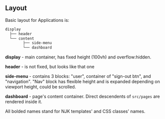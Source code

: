 ## Layout
Basic layout for Applications is:
``` bash
display
  ├── header
  └── content
        ├── side-menu
        └── dashboard
```
**display** - main container, has fixed height (100vh) and overflow:hidden.

**header** - is not fixed, but looks like that one

**side-menu** - contains 3 blocks: "user", container of "sign-out btn", and "navigation". "Nav" block has flexible height and is expanded depending on viewport height, could be scrolled.

**dashboard** - page's content container. Direct descendents of `src/pages` are rendered inside it.

All bolded names stand for NJK templates' and CSS classes' names.  
